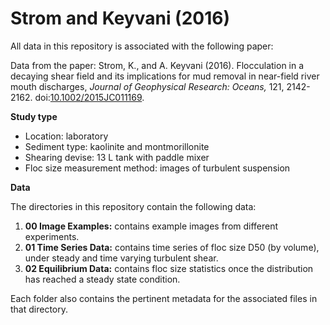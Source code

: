 #  Strom and Keyvani (2016)

All data in this repository is associated with the following paper:

Data from the paper: Strom, K., and A. Keyvani (2016). Flocculation in a decaying shear field and its implications for mud removal in near-field river mouth discharges, *Journal of Geophysical Research: Oceans,* 121, 2142-2162. doi:[10.1002/2015JC011169](http://dx.doi.org/10.1002/2015JC011169).



__Study type__
- Location: laboratory
- Sediment type: kaolinite and montmorillonite
- Shearing devise: 13 L tank with paddle mixer
- Floc size measurement method: images of turbulent suspension

__Data__

The directories in this repository contain the following data:
1. __00 Image Examples:__ contains example images from different experiments.
2. __01 Time Series Data:__ contains time series of floc size D50 (by volume), under steady and time varying turbulent shear.
3. __02 Equilibrium Data:__ contains floc size statistics once the distribution has reached a steady state condition.

Each folder also contains the pertinent metadata for the associated files in that directory.
